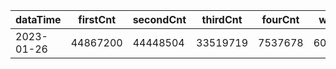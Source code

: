 |dataTime|firstCnt|secondCnt|thirdCnt|fourCnt|winCnt|vrate|wrate|
|-|-|-|-|-|-|-|-|
|2023-01-26|44867200|44448504|33519719|7537678|6034129|0%|0%|